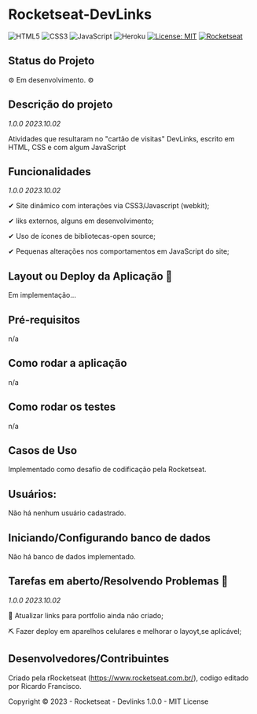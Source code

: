 # Rocketseat-DevLinks

![HTML5](https://img.shields.io/static/v1?label=HTML5&labelColor=00ced1&message=ok!✔&style=plastic&color=orange&logo=HTML5&logoColor=orange)
![CSS3](https://img.shields.io/static/v1?label=CSS3&labelColor=yellow&message=ok!✔&style=plastic&color=navy&logo=CSS3&logoColor=navy)
![JavaScript](https://img.shields.io/static/v1?label=JavaScript&labelColor=black&message=ok!✔&style=plastic&color=fffd1e&logo=javascript&çogoColor=yellow)
![Heroku](https://img.shields.io/static/v1?label=Heroku&labelColor=navy&message=deploy_soon⏳&color=orange&style=plastic&logo=heroku)
[![License: MIT](https://img.shields.io/badge/License-MIT-green?label=⚖License&logo=balance-scale&logoColor=white&style=plastic)](https://opensource.org/licenses/MIT)
[![Rocketseat](https://img.shields.io/static/v1?label=🚀Rocketseat&labelColor=purple&message=ok!&color=black&style=plastic&&logoXcolor=white)](https://www.rocketseat.com.br/)

## Status do Projeto

<p> ⚙ Em desenvolvimento. ⚙ </p>

## Descrição do projeto 

<p align="justify">
  
  _1.0.0 2023.10.02_
  
  Atividades que resultaram no "cartão de visitas" DevLinks, escrito em HTML, CSS e com algum JavaScript
  
## Funcionalidades

  _1.0.0 2023.10.02_
  
✔ Site dinâmico com interações via CSS3/Javascript (webkit);   

✔ liks externos, alguns em desenvolvimento;

✔ Uso de ícones de bibliotecas-open source;

✔ Pequenas alterações nos comportamentos em JavaScript do site;


## Layout ou Deploy da Aplicação :dash:

Em implementação...

## Pré-requisitos

n/a

## Como rodar a aplicação 

n/a

## Como rodar os testes

n/a

## Casos de Uso

Implementado como desafio de codificação pela Rocketseat.

## Usuários: 

Não há nenhum usuário cadastrado. 

## Iniciando/Configurando banco de dados

Não há banco de dados implementado. 

## Tarefas em aberto/Resolvendo Problemas 🧨

  _1.0.0 2023.10.02_

🔨 Atualizar links para portfolio ainda não criado;

⛏ Fazer deploy em aparelhos celulares e melhorar o layoyt,se aplicável;

## Desenvolvedores/Contribuintes

Criado pela rRocketseat (https://www.rocketseat.com.br/), codigo editado por Ricardo Francisco. 

Copyright © 2023 - Rocketseat -  Devlinks 1.0.0 - MIT License


